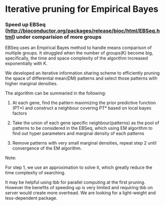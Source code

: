 # Iterative pruning for Empirical Bayes

### Speed up EBSeq (http://bioconductor.org/packages/release/bioc/html/EBSeq.html) under comparision of more groups

EBSeq uses an Empirical Bayes method to handle means comparison of multiple groups. It struggled when the number of groups(K) become big, specifically, the time and space complexity of the algorithm increased exponentially with K. 

We developed an iterative information sharing scheme to efficiently pruning the space of differential mean(DM) patterns and select those patterns with higher marginal densities. 

The algorithm can be summaried in the following:
1) At each gene, find the pattern maximizing the prior predictive function (PT*) and construct a neighbour covering PT* based on local bayes factors

2) Take the union of each gene specific neighbour(patterns) as the pool of patterns to be considered in the EBSeq, which using EM algorithm to find out hyper parameters and marginal density of each patterns

3) Remove patterns with very small marginal densities, repeat step 2 until convergence of the EM algorithm.


Note: 

For step 1, we use an approximation to solve it, which greatly reduce the time complexity of searching.

It may be helpful using tbb for parallel computing at the first pruning. However the benefits of speeding up is very limited and requiring tbb on server would create more overhead. We are looking for a light-weight and less-dependent package.


